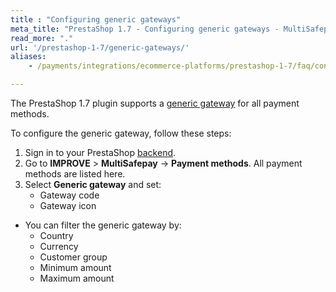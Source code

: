 ```yaml
---
title : "Configuring generic gateways"
meta_title: "PrestaShop 1.7 - Configuring generic gateways - MultiSafepay Docs"
read_more: "."
url: '/prestashop-1-7/generic-gateways/'
aliases:
    - /payments/integrations/ecommerce-platforms/prestashop-1-7/faq/configuring-generic-gateways/

---
```

The PrestaShop 1.7 plugin supports a [generic gateway](/faq/general/generic-gateways/) for all payment methods. 

To configure the generic gateway, follow these steps:

1. Sign in to your PrestaShop [backend](/getting-started/glossary/#backend).
2. Go to **IMPROVE** > **MultiSafepay** -> **Payment methods**. All payment methods are listed here.
3. Select **Generic gateway** and set:
   * Gateway code
   * Gateway icon

- You can filter the generic gateway by:
  - Country
  - Currency
  - Customer group
  - Minimum amount
  - Maximum amount
    
